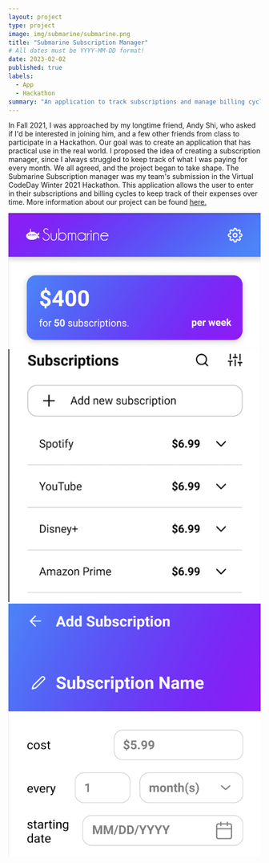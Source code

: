 ```yaml
---
layout: project
type: project
image: img/submarine/submarine.png
title: "Submarine Subscription Manager"
# All dates must be YYYY-MM-DD format!
date: 2023-02-02
published: true
labels:
  - App
  - Hackathon
summary: "An application to track subscriptions and manage billing cycles"
---
```

In Fall 2021, I was approached by my longtime friend, Andy Shi, who asked if I'd be interested in joining him, and a few other friends from class to participate in a Hackathon. Our goal was to create an application that has practical use in the real world. I proposed the idea of creating a subscription manager, since I always struggled to keep track of what I was paying for every month. We all agreed, and the project began to take shape. The Submarine Subscription manager was my team's submission in the Virtual CodeDay Winter 2021 Hackathon. This application allows the user to enter in their subscriptions and billing cycles to keep track of their expenses over time. More information about our project can be found [here.](https://showcase.codeday.org/project/cklohluef13895811qffuyjne2t)

<div class="text-center p-4">
  <img width="620px" 
    src="../img/submarine/sub1.png"
    class="img-thumbnail" >
  <img width="620px" 
    src="../img/submarine/sub2.png"
    class="img-thumbnail" >
  <img width="620px" 
    src="../img/submarine/sub3.png"
    class="img-thumbnail" >
</div>
